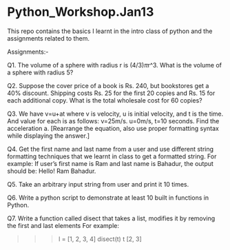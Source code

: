 # Python_Workshop.Jan13
This repo contains the basics I learnt in the intro class of python and the assignments related to them.


Assignments:-

Q1. The volume of a sphere with radius r is (4/3)*π*r^3. What is the volume of a sphere with radius 5?

Q2. Suppose the cover price of a book is Rs. 240, but bookstores get a 40% discount. Shipping costs
Rs. 25 for the first 20 copies and Rs. 15 for each additional copy. What is the total wholesale cost for
60 copies?

Q3. We have v=u+at where v is velocity, u is initial velocity, and t is the time. And value for each is as
follows: v=25m/s. u=0m/s, t=10 seconds. Find the acceleration a. [Rearrange the equation, also use
proper formatting syntax while displaying the answer.]

Q4. Get the first name and last name from a user and use different string formatting techniques that we
learnt in class to get a formatted string.
For example: If user’s first name is Ram and last name is Bahadur, the output should be:
Hello! Ram Bahadur.

Q5. Take an arbitrary input string from user and print it 10 times.

Q6. Write a python script to demonstrate at least 10 built in functions in Python.

Q7. Write a function called disect that takes a list, modifies it by removing the first and
last elements
For example:
>>> l = [1, 2, 3, 4]
>>> disect(t)
>>> t
[2, 3]
